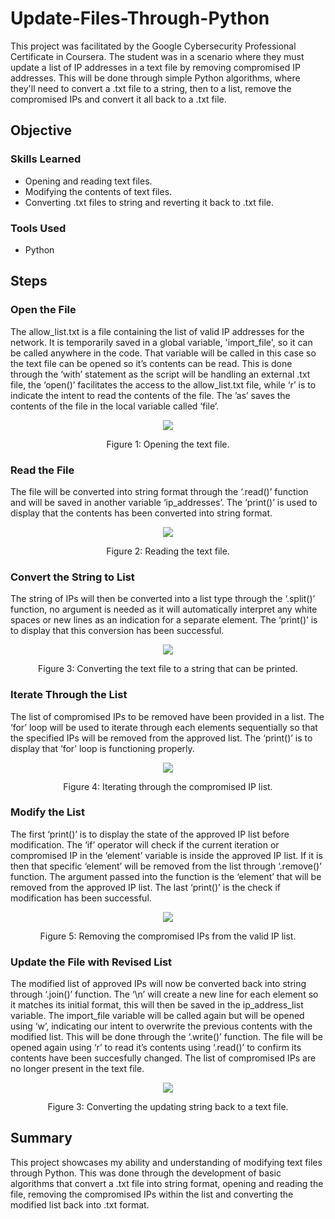 # Update-Files-Through-Python

This project was facilitated by the Google Cybersecurity Professional Certificate in Coursera. The student was in a scenario where they must update a list of IP addresses in a text file by removing compromised IP addresses. This will be done through simple Python algorithms, where they'll need to convert a .txt file to a string, then to a list, remove the compromised IPs and convert it all back to a .txt file.

## Objective

### Skills Learned
- Opening and reading text files.
- Modifying the contents of text files.
- Converting .txt files to string and reverting it back to .txt file.

### Tools Used
- Python

## Steps

### Open the File

The allow_list.txt is a file containing the list of valid IP addresses for the network. It is temporarily saved in a global variable, 'import_file', so it can be called anywhere in the code. That variable will be called in this case so the text file can be opened so it’s contents can be read. This is done through the ‘with’ statement as the script will be handling an external .txt file, the ‘open()’ facilitates the access to the allow_list.txt file, while ‘r’ is to indicate the intent to read the contents of the file. The ’as’ saves the contents of the file in the local variable called ‘file’.

<p align="center">
  <img src="https://github.com/user-attachments/assets/5127faa8-2fee-422a-809a-c115d6d46ae0">

  <p align="center">
    Figure 1: Opening the text file.
  </p>
</p>

### Read the File

The file will be converted into string format through the ‘.read()’ function and will be saved in another variable ‘ip_addresses’. The ‘print()’ is used to display that the contents has been converted into string format.

<p align="center">
  <img src="https://github.com/user-attachments/assets/ba7ccb0d-7ea0-4947-a101-d1fde8e2077c">

  <p align="center">
    Figure 2: Reading the text file.
  </p>
</p>

### Convert the String to List

The string of IPs will then be converted into a list type through the ‘.split()’ function, no argument is needed as it will automatically interpret any white spaces or new lines as an indication for a separate element. The ‘print()’ is to display that this conversion has been successful.

<p align="center">
  <img src="https://github.com/user-attachments/assets/1f67d912-54fe-47aa-9336-c8bfb45045d3">

  <p align="center">
    Figure 3: Converting the text file to a string that can be printed.
  </p>
</p>

### Iterate Through the List

The list of compromised IPs to be removed have been provided in a list. The ‘for’ loop will be used to iterate through each elements sequentially so that the specified IPs will be removed from the approved list. The ‘print()’ is to display that ‘for’ loop is functioning properly.

<p align="center">
  <img src="https://github.com/user-attachments/assets/2a5c91e4-2e3f-47c1-855e-13f2ee65f967">

  <p align="center">
    Figure 4: Iterating through the compromised IP list.
  </p>
</p>

### Modify the List

The first ‘print()’ is to display the state of the approved IP list before modification. The ‘if’ operator will check if the current iteration or compromised IP in the ‘element’ variable is inside the approved IP list. If it is then that specific ‘element’ will be removed from the list through ‘.remove()’ function. The argument passed into the function is the ‘element’ that will be removed from the approved IP list. The last ‘print()’ is the check if modification has been successful.

<p align="center">
  <img src="https://github.com/user-attachments/assets/7912db03-7645-488b-a90e-91fd95b2d6f9">

  <p align="center">
    Figure 5: Removing the compromised IPs from the valid IP list.
  </p>
</p>

### Update the File with Revised List

The modified list of approved IPs will now be converted back into string through ‘.join()’ function. The ‘\n’ will create a new line for each element so it matches its initial format, this will then be saved in the ip_address_list variable. The import_file variable will be called again but will be opened using ‘w’, indicating our intent to overwrite the previous contents with the modified list. This will be done through the ‘.write()’ function. The file will be opened again using ‘r’ to read it’s contents using ‘.read()’ to confirm its contents have been succesfully changed. The list of compromised IPs are no longer present in the text file.

<p align="center">
  <img src="https://github.com/user-attachments/assets/f445c638-46e5-42d3-b411-2764166d9110">

  <p align="center">
    Figure 3: Converting the updating string back to a text file.
  </p>
</p>

## Summary

This project showcases my ability and understanding of modifying text files through Python. This was done through the development of basic algorithms that convert a .txt file into string format, opening and reading the file, removing the compromised IPs within the list and converting the modified list back into .txt format.

